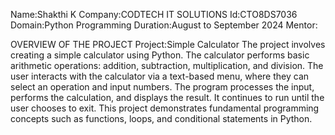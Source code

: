 Name:Shakthi K
Company:CODTECH IT SOLUTIONS
Id:CTO8DS7036
Domain:Python Programming
Duration:August to September 2024
Mentor:

OVERVIEW OF THE PROJECT
Project:Simple Calculator
The project involves creating a simple calculator using Python. The calculator performs basic arithmetic operations: addition, subtraction, multiplication, and division. The user interacts with the calculator via a text-based menu, where they can select an operation and input numbers. The program processes the input, performs the calculation, and displays the result. It continues to run until the user chooses to exit. This project demonstrates fundamental programming concepts such as functions, loops, and conditional statements in Python.

